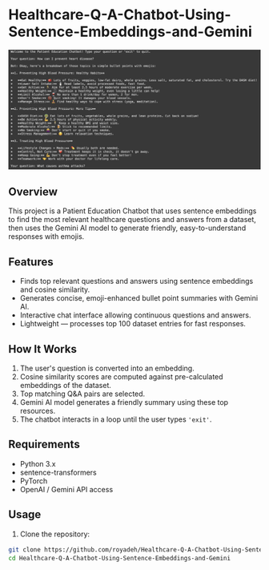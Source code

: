 # Healthcare-Q-A-Chatbot-Using-Sentence-Embeddings-and-Gemini

![Sample Output](https://github.com/royadeh/Healthcare-Q-A-Chatbot-Using-Sentence-Embeddings-and-Gemini/blob/main/Q%26A.png)

## Overview

This project is a Patient Education Chatbot that uses sentence embeddings to find the most relevant healthcare questions and answers from a dataset, then uses the Gemini AI model to generate friendly, easy-to-understand responses with emojis.

## Features

- Finds top relevant questions and answers using sentence embeddings and cosine similarity.
- Generates concise, emoji-enhanced bullet point summaries with Gemini AI.
- Interactive chat interface allowing continuous questions and answers.
- Lightweight — processes top 100 dataset entries for fast responses.

## How It Works

1. The user's question is converted into an embedding.
2. Cosine similarity scores are computed against pre-calculated embeddings of the dataset.
3. Top matching Q&A pairs are selected.
4. Gemini AI model generates a friendly summary using these top resources.
5. The chatbot interacts in a loop until the user types `'exit'`.


## Requirements

- Python 3.x
- sentence-transformers
- PyTorch
- OpenAI / Gemini API access


## Usage

1. Clone the repository:

```bash
git clone https://github.com/royadeh/Healthcare-Q-A-Chatbot-Using-Sentence-Embeddings-and-Gemini.git
cd Healthcare-Q-A-Chatbot-Using-Sentence-Embeddings-and-Gemini
